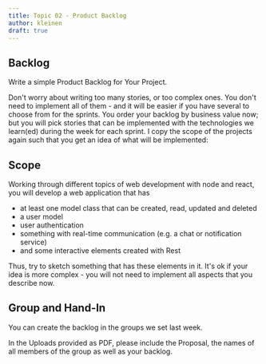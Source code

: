 ```yaml
---
title: Topic 02 - Product Backlog
author: kleinen
draft: true
---
```


## Backlog

Write a simple Product Backlog for Your Project.

Don't worry about writing too many stories, or too complex ones. You don't need
to implement all of them - and it will be easier if you have several to choose from for the
sprints. You order your backlog by business value now; but you will pick stories
that can be implemented with the technologies we learn(ed) during the week
for each sprint. I copy the scope of the projects again such that you get an
idea of what will be implemented:

## Scope

Working through different topics of web development with node and react, you
will develop a web application that has

* at least one model class that can be created, read, updated and deleted
* a user model
* user authentication
* something with real-time communication (e.g. a chat or notification service)
* and some interactive elements created with Rest

Thus, try to sketch something that has these elements in it. It's ok if your idea
is more complex - you will not need to implement all aspects that you describe now.

## Group and Hand-In

You can create the backlog in the groups we set last week.

In the Uploads provided as PDF, please include the Proposal, the names of all members of the group as well as your backlog.
